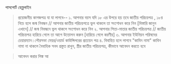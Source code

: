 পাসপোর্ট হেল্পলাইন
> প্রয়োজনীয় কাগজপত্র
যা যা লাগবে--
১. আপনার বয়স যদি ১৮ এর উপরে হয় তবে জাতীয় পরিচয়পত্র , ১৮র নিচে হলে জন্ম নিবন্ধন
// আপনার জাতীয় পরিচয়পত্রে ভুল থাকলে তা সংশোধন করে নিন [বিস্তারি জানুন এখানে]
// জন্ম নিবন্ধনে ভুল থাকলে সংশোধন করে নিন
২. আপনার পিতা-মাতার জাতীয় পরিচয়পত্র
// জাতীয় পরিচয়পত্র হারিয়ে গেলে তা আগে উত্তোলন করুন [হারিয়ে গেলে করণীয়]
৩. আপনার ইউনিয়ন পরিষদের চেয়ারম্যান।পৌরসভা মেয়র/ওয়ার্ড কাউন্সিলরের প্রত্যয়ন পত্র
৪. বিবাহিত হলে লাগবে "কাবিন নামা" কাবিন নামা না থাকলে বৈবাহিক সনদ প্রস্তুত রাখুন, স্ত্রীর জাতীয় পরিচয়পত্র, 
> কীভাবে আবেদন করতে হবে

> আবেদন করার লিঙ্ক
> আ